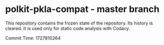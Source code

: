 # polkit-pkla-compat - master branch

This repository contains the frozen state of the repository.
Its history is cleared. It is used only for static code
analysis with Codacy.

Commit Time: 1727810264